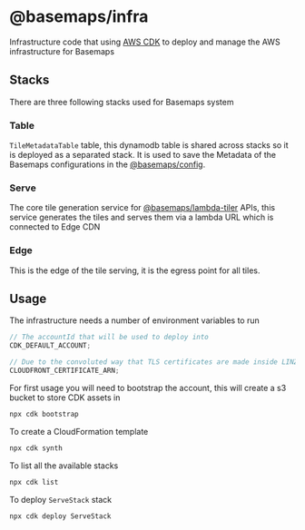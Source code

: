 # @basemaps/infra

Infrastructure code that using [AWS CDK](https://github.com/aws/aws-cdk) to deploy and manage the AWS infrastructure for Basemaps

## Stacks

There are three following stacks used for Basemaps system

### Table

`TileMetadataTable` table, this dynamodb table is shared across stacks so it is deployed as a separated stack.
It is used to save the Metadata of the Basemaps configurations in the [@basemaps/config](../config/).

### Serve

The core tile generation service for [@basemaps/lambda-tiler](../lambda-tiler/) APIs, this service generates the tiles and serves them via a lambda URL which is connected to Edge CDN

### Edge

This is the edge of the tile serving, it is the egress point for all tiles.

## Usage

The infrastructure needs a number of environment variables to run

```javascript
// The accountId that will be used to deploy into
CDK_DEFAULT_ACCOUNT;

// Due to the convoluted way that TLS certificates are made inside LINZ a hard coded TLS ARN is needed for the Cloudfront
CLOUDFRONT_CERTIFICATE_ARN;
```

For first usage you will need to bootstrap the account, this will create a s3 bucket to store CDK assets in

```bash
npx cdk bootstrap
```

To create a CloudFormation template

```bash
npx cdk synth
```

To list all the available stacks

```bash
npx cdk list
```

To deploy `ServeStack` stack

```bash
npx cdk deploy ServeStack
```
